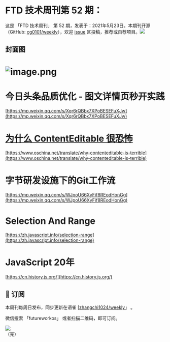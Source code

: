 # FTD 技术周刊第 52 期：
这是 「FTD 技术周刊」 第 52 期，发表于：2021年5月23日。本期刊开源（GitHub: [cg0101/weekly](https://github.com/cg0101/weekly)），欢迎 [issue](https://github.com/cg0101/weekly/issues) 区投稿，推荐或自荐项目。![](https://visitor-badge.glitch.me/badge?page_id=cg0101.weekly) <a href="https://www.linkedin.com/in/%E9%A9%B0-%E5%BC%A0-60669710a/">
        </a>
## 封面图


# ![image.png](https://cdn.nlark.com/yuque/0/2020/png/132503/1605580789686-657af7a8-5349-4aa4-9504-4574b50923f0.png#height=720&id=jHD48&margin=%5Bobject%20Object%5D&name=image.png&originHeight=720&originWidth=1080&originalType=binary&size=1589229&status=done&style=none&width=1080)
# 今日头条品质优化 - 图文详情页秒开实践
[https://mp.weixin.qq.com/s/Xqr6rQBbx7XPoBESEFuXJw](https://mp.weixin.qq.com/s/Xqr6rQBbx7XPoBESEFuXJw)<br />

# [为什么 ContentEditable 很恐怖](https://www.oschina.net/translate/why-contenteditable-is-terrible) 
[https://www.oschina.net/translate/why-contenteditable-is-terrible](https://www.oschina.net/translate/why-contenteditable-is-terrible)<br />

# 字节研发设施下的Git工作流
[https://mp.weixin.qq.com/s/WJpoU66XyFif8REodHonGg](https://mp.weixin.qq.com/s/WJpoU66XyFif8REodHonGg)<br />

# Selection And Range
[https://zh.javascript.info/selection-range](https://zh.javascript.info/selection-range)<br />

# JavaScript 20年
[https://cn.history.js.org/](https://cn.history.js.org/)<br />




## 📅 订阅
本周刊每周日发布，同步更新在语雀 [[zhangchi1024/weekly](https://www.yuque.com/zhangchi1024/weekly)」 。


微信搜索 「futureworkos」 或者扫描二维码，即可订阅。
<div align="left"> <img src="https://cdn.nlark.com/yuque/0/2021/jpeg/132503/1640750963398-e8538e9e-6b96-46f7-abff-c93b56bdd377.jpeg?x-oss-process=image%2Fwatermark%2Ctype_d3F5LW1pY3JvaGVp%2Csize_36%2Ctext_5byg6amw%2Ccolor_FFFFFF%2Cshadow_50%2Ct_80%2Cg_se%2Cx_10%2Cy_10%2Fresize%2Cw_426%2Climit_0" ></div>
    （完）